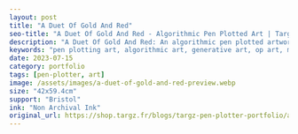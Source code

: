 ```yaml
---
layout: post
title: "A Duet Of Gold And Red"
seo-title: "A Duet Of Gold And Red - Algorithmic Pen Plotted Art | Targz"
description: "A Duet Of Gold And Red: An algorithmic pen plotted artwork featuring geometric patterns. 42x59.4cm non archival ink on Bristol paper."
keywords: "pen plotting art, algorithmic art, generative art, op art, mathematical art, geometric patterns, bristol paper, precision plotting"
date: 2023-07-15
category: portfolio
tags: [pen-plotter, art]
image: /assets/images/a-duet-of-gold-and-red-preview.webp
size: "42x59.4cm"
support: "Bristol"
ink: "Non Archival Ink"
original_url: https://shop.targz.fr/blogs/targz-pen-plotter-portfolio/a-duet-of-gold-and-red
---
```




